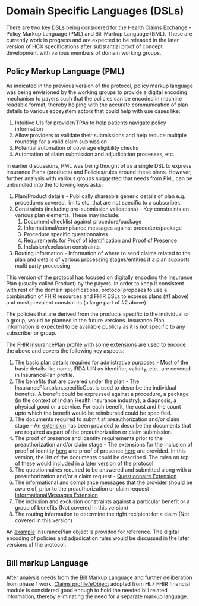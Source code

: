 # Domain Specific Languages (DSLs)

There are two key DSLs being considered for the Health Claims Exchange - Policy Markup Language (PML) and Bill Markup Language (BML). These are currently work in progress and are expected to be released in the later version of HCX specifications after substantial proof of concept development with various members of domain working groups.

## Policy Markup Language (PML)

As indicated in the previous version of the protocol, policy markup language was being envisioned by the working groups to provide a digital encoding mechanism to payers such that the policies can be encoded in machine readable format, thereby helping with the accurate communication of plan details to various ecosystem actors that could help with use cases like:

1. Intuitive UIs for provider/TPAs to help patients navigate policy information
2. Allow providers to validate their submissions and help reduce multiple roundtrip for a valid claim submission
3. Potential automation of coverage eligibility checks
4. Automation of claim submission and adjudication processes, etc.

In earlier discussions, PML was being thought of as a single DSL to express Insurance Plans (products) and Policies/rules around these plans. However, further analysis with various groups suggested that needs from PML can be unbundled into the following keys asks:

1. Plan/Product details - Publically shareable generic details of plan e.g. procedures covered, limits etc. that are not specific to a subscriber.
2. Constraints (including pre-submission validations) - Key constraints on various plan elements. These may include:
   1. Document checklist against procedure/package
   2. Informational/compliance messages against procedure/package
   3. Procedure specific questionnaires
   4. Requirements for Proof of identification and Proof of Presence
   5. Inclusion/exclusion constraints.
3. Routing information - Information of where to send claims related to the plan and details of various processing stages/entities if a plan supports multi party processing

This version of the protocol has focused on digitally encoding the Insurance Plan (usually called Product) by the payers. In order to keep it consistent with rest of the domain specifications, protocol proposes to use a combination of FHIR resources and FHIR DSLs to express plans (#1 above) and most prevalent constraints (a large part of #2 above).

The policies that are derived from the products specific to the individual or a group, would be planned in the future versions. Insurance Plan information is expected to be available publicly as it is not specific to any subscriber or group.

The [FHIR InsurancePlan profile with some extensions](https://ig.hcxprotocol.io/v0.9/StructureDefinition-HCXInsurancePlan.html) are used to encode the above and covers the following key aspects:

1. The basic plan details required for admistrative purposes - Most of the basic details like name, IRDA UIN as identifier, validity, etc.. are covered in InsurancePlan profile.
2. The benefits that are covered under the plan - The InsurancePlan.plan.specificCost is used to describe the individual benefits. A benefit could be expressed against a procedure, a package (in the context of Indian Health Insurance industry), a diagnosis, a physical good or a service. For each benefit, the cost and the count upto which the benefit would be reimbursed could be specified.
3. The documents required to submit at preauthorization and/or claim stage - An [extension](https://ig.hcxprotocol.io/v0.9/StructureDefinition-HCXDiagnosticDocumentsExtension.html) has been provided to describe the documents that are required as part of the preauthorization or claim submission.
4. The proof of presence and identity requirements prior to the preauthorization and/or claim stage - The extensions for the inclusion of proof of identity [here](https://ig.hcxprotocol.io/v0.9/StructureDefinition-HCXProofOfIdentificationExtension.html) and proof of presence [here](https://ig.hcxprotocol.io/v0.9/StructureDefinition-HCXProofOfPresenceExtension.html) are provided. In this version, the list of the documents could be described. The rules on top of these would included in a later version of the protocol.
5. The questionnaires required to be answered and submitted along with a preauthorization and/or a claim request - [Questionnaire Extension](https://ig.hcxprotocol.io/v0.9/StructureDefinition-HCXQuestionnairesExtension.html)
6. The informational and compliance messages that the provider should be aware of, prior to the preauthorization or claim request - [InformationalMessages Extension](https://ig.hcxprotocol.io/v0.9/StructureDefinition-HCXInformationalMessagesExtension.html)
7. The inclusion and exclusion constraints against a particular benefit or a group of benefits (Not covered in this version)
8. The routing information to determine the right recipient for a claim (Not covered in this version)

An [example](../FHIR%20Definitions/examples/insurancePlan1.json) InsurancePlan object is provided for reference. The digital encoding of policies and adjudication rules would be discussed in the later versions of the protocol.

## Bill markup Language

After analysis needs from the Bill Markup Language and further deliberation from phase 1 work, [Claims profile/eObject](domain-data-models/#claim-request) adopted from HL7 FHIR financial module is considered good enough to hold the needed bill related information, thereby eliminating the need for a separate markup language.
